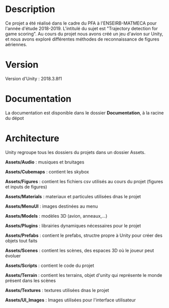 # Description

Ce projet a été réalisé dans le cadre du PFA à l'ENSEIRB-MATMECA pour l'année d'étude 2018-2019.
L'intitulé du sujet est "Trajectory detection for game scoring". Au cours du projet nous avons créé un jeu d'avion sur Unity, et nous avons exploré différentes méthodes de reconnaissance de figures aériennes.

# Version

Version d'Unity : 2018.3.8f1

# Documentation

La documentation est disponible dans le dossier **Documentation**, à la racine du dépot

# Architecture

Unity regroupe tous les dossiers du projets dans un dossier Assets.

**Assets/Audio** : musiques et bruitages

**Assets/Cubemaps** : contient les skybox

**Assets/Figures** : contient les fichiers csv utilisés au cours du projet (figures et inputs de figures)

**Assets/Materials** : materiaux et particules utilisées dnas le projet

**Assets/MenuUI** : images destinées au menu 

**Assets/Models** : modèles 3D (avion, anneaux,...)

**Assets/Plugins** : librairies dynamiques nécessaires pour le projet

**Assets/Prefabs** : contient le prefabs, structre propre à Unity pour créer des objets tout faits

**Assets/Scenes** : contient les scènes, des espaces 3D où le joueur peut évoluer

**Assets/Scripts** : contient le code du projet

**Assets/Terrain** : contient les terrains, objet d'unity qui représente le monde présent dans les scènes

**Assets/Textures** : textures utilisées dnas le projet

**Assets/UI_Images** : Images utilisées pour l'interface utilisateur



